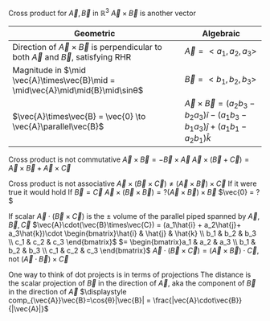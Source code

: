 Cross product for $\vec{A}, \vec{B}$ in $\mathbb{R}^3$
	$\vec{A} \times \vec{B}$ is another vector

| Geometric                                                                                              | Algebraic                   |
| ------------------------------------------------------------------------------------------------------ | --------------------------- |
| Direction of $\vec{A} \times \vec{B}$ is perpendicular to both $\vec{A}$ and $\vec{B}$, satisfying RHR | $\vec{A} = <a_1,a_2,a_3>$   |
| Magnitude in $\mid \vec{A}\times\vec{B}\mid = \mid\vec{A}\mid\mid{B}\mid\sinθ$                         | $\vec{B} = <b_1,b_2,b_3>$   |
| $\vec{A}\times\vec{B} = \vec{0} \to \vec{A}\parallel\vec{B}$                                           | $\vec{A}\times\vec{B} = (a_2b_3-b_2a_3)\hat{i} -(a_1b_3-b_1a_3)\hat{j}+(a_1b_1-a_2b_1)\hat{k}$ |                                                                                                       |                             |

Cross product is not commutative
	$\vec{A}\times\vec{B} = -\vec{B}\times\vec{A}$
	$\vec{A}\times(\vec{B}+\vec{C}) = \vec{A}\times\vec{B} + \vec{A}\times\vec{C}$

Cross product is not associative
	$\vec{A}\times(\vec{B}\times\vec{C}) \neq (\vec{A}\times\vec{B})\times\vec{C}$
		If it were true it would hold
			If $\vec{B} = \vec{C}$
				$\vec{A}\times(\vec{B}\times\vec{B}) =? (\vec{A}\times\vec{B}) \times \vec{B}$
				$\vec{0} = ?$

If scalar $\vec{A}\cdot(\vec{B}\times\vec{C})$ is the $\pm$ volume of the parallel piped spanned by $\vec{A},\vec{B},\vec{C}$
	$\vec{A}\cdot(\vec{B}\times\vec{C}) = (a_1\hat{i} + a_2\hat{j}+ a_3\hat{k})\cdot \begin{bmatrix}\hat{i} & \hat{j} & \hat{k} \\ b_1 & b_2 & b_3 \\ c_1 & c_2 & c_3 \end{bmatrix}$
		$= \begin{bmatrix}a_1 & a_2 & a_3 \\ b_1 & b_2 & b_3 \\ c_1 & c_2 & c_3 \end{bmatrix}$
	$\vec{A}\cdot (\vec{B}\times\vec{C}) = (\vec{A}\times\vec{B})\cdot\vec{C}$, not $(\vec{A}\cdot\vec{B})\times \vec{C}$

One way to think of dot projects is in terms of projections
	The distance is the scalar projection of $\vec{B}$ in the direction of $\vec{A}$, aka the component of $\vec{B}$ in the direction of $\vec{A}$
		$\displaystyle comp_{\vec{A}}\vec{B}=\cos{θ}|\vec{B}| = \frac{|vec{A}\cdot\vec{B}}{|\vec{A}|}$
		